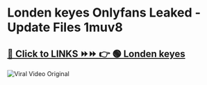 
 # Londen keyes Onlyfans Leaked - Update Files 1muv8

## <h2><a href="https://clipsfans.com/Londen_keyes&ref=git">🔗 Click to LINKS ⏩⏩ 👉 🟢 Londen keyes </a></h2>

<a href="https://clipsfans.com/Londen_keyes&ref=git" rel="nofollow" data-target="animated-image.originalLink"><img src="https://i.ibb.co.com/xMMVF88/686577567.gif" alt="Viral Video Original" style="max-width: 100%; display: inline-block;" data-target="animated-image.originalImage"></a>


